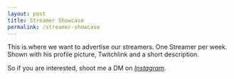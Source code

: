 ```yaml
---
layout: post
title: Streamer Showcase
permalink: /streamer-showcase
---
```


This is where we want to advertise our streamers. One Streamer per week. Shown with his profile picture, Twitchlink and a short description.

So if you are interested, shoot me a DM on *[Instagram](https://www.instagram.com/twitchsquads)*.
